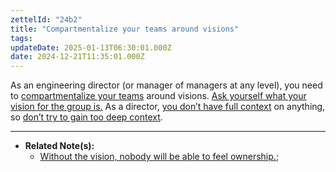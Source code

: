 ```yaml
---
zettelId: "24b2"
title: "Compartmentalize your teams around visions"
tags:
updateDate: 2025-01-13T06:30:01.000Z
date: 2024-12-21T11:35:01.000Z
---
```


As an engineering director (or manager of managers at any level), you need to [compartmentalize your teams](/notes/56j/) around visions. [Ask yourself what your vision for the group is.](/notes/34/) As a director, [you don’t have full context](/notes/61/) on anything, so [don’t try to gain too deep context](/notes/9/).

---

- **Related Note(s):**
  - [Without the vision, nobody will be able to feel ownership.](/notes/3c/);
